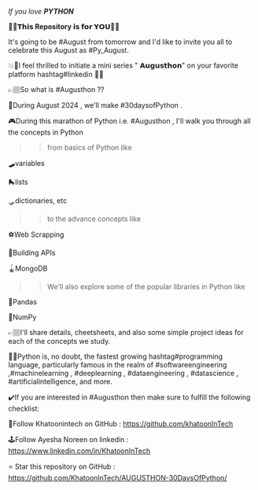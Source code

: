 *If you love **PYTHON***

🚀🚀**𝗧𝗵𝗶𝘀 Repository 𝗶𝘀 𝗳𝗼𝗿 𝗬𝗢𝗨**🚀🚀

It's going to be #August from tomorrow and I'd like to invite you all to celebrate this August as #Py_August.

💥🎷I feel thrilled to initiate a mini series " **𝗔𝘂𝗴𝘂𝘀𝘁𝗵𝗼𝗻**" on your favorite platform hashtag#linkedin 🥁🎯

👉🏽So what is #Augusthon ?? 

   📆During August 2024 , we'll make #30daysofPython . 
   
   🎮During this marathon of Python i.e. #Augusthon , I'll walk you through all the concepts in Python 

>> from basics of Python like 

   🛹variables

   🛼lists

   🛷dictionaries, etc

>> to the advance concepts like 

   ⚽Web Scrapping
     
   🏈Building APIs
     
   🪀MongoDB

>> We'll also explore some of the popular libraries in Python like 

   🐼Pandas
      
   🐛NumPy


👉🏽I'll share details, cheetsheets, and also some simple project ideas for each of the concepts we study. 

👩‍💻Python is, no doubt, the fastest growing hashtag#programming language, particularly famous in the realm of #softwareengineering ,#machinelearning , #deeplearning , #dataengineering , #datascience , #artificialintelligence, and more. 

✔️If you are interested in #Augusthon then make sure to fulfill the following checklist:
     
   👣Follow Khatoonintech on GitHub : https://github.com/khatoonInTech
    
   🕹Follow Ayesha Noreen on linkedin : https://www.linkedin.com/in/KhatoonInTech
    
   ⭐ Star this repository on GitHub : https://github.com/KhatoonInTech/AUGUSTHON-30DaysOfPython/
